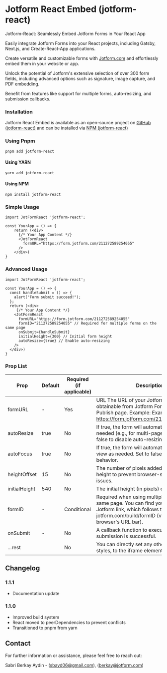 # Jotform React Embed (jotform-react)

Jotform-React: Seamlessly Embed Jotform Forms in Your React App

Easily integrate Jotform Forms into your React projects, including Gatsby, Next.js, and Create-React-App applications.

Create versatile and customizable forms with [Jotform.com](https://www.jotform.com "Jotform's Homepage") and effortlessly embed them in your website or app.

Unlock the potential of Jotform's extensive selection of over 300 form fields, including advanced options such as signature, image capture, and PDF embedding.

Benefit from features like support for multiple forms, auto-resizing, and submission callbacks.

### Installation
Jotform React Embed is available as an open-source project on [GitHub (jotform-react)](https://github.com/sbayd/jotform-react) and can be installed via [NPM (jotform-react)](https://www.npmjs.com/package/jotform-react)

### Using Pnpm
```
pnpm add jotform-react
```

#### Using YARN
```
yarn add jotform-react
```

#### Using NPM

```
npm install jotform-react
```

### Simple Usage
```JSX
import JotFormReact 'jotform-react';

const YourApp = () => {
    return (<div>
      {/* Your App Content */}
      <JotFormReact
        formURL="https://form.jotform.com/211272589254055"
      />
    </div>)
}

```

### Advanced Usage
```JSX
import JotFormReact 'jotform-react';

const YourApp = () => {
  const handleSubmit = () => {
    alert("Form submit succeed!");
  };
  return (<div>
     {/* Your App Content */}
    <JotFormReact
      formURL="https://form.jotform.com/211272589254055"
      formID="211272589254055" // Required for multiple forms on the same page
      onSubmit={handleSubmit}
      initialHeight={300} // Initial form height
      autoResize={true} // Enable auto-resizing
    />
  </div>)
}
```

### Prop List

| Prop          | Default | Required (if applicable)              | Description                                                                                                                                                                                                                                 |
|---------------|---------|-------------------------|---------------------------------------------------------------------------------------------------------------------------------------------------------------------------------------------------------------------------------------------|
| formURL       | -       | Yes                     | URL The URL of your Jotform Form, obtainable from Jotform Form Builder's Publish page. Example:  Example: https://form.jotform.com/211272589254055                                                                                                      |
| autoResize    | true    | No                      | If true, the form will automatically resize as needed (e.g., for multi-page forms). Set to false to disable auto-resizing.                                                                         |
| autoFocus     | true    | No                      | If true, the form will automatically scroll into view as needed. Set to false to disable this behavior.                                                                                                                                        |
| heightOffset  | 15      | No                      | The number of pixels added to the form's height to prevent browser-specific scroll issues.                                                                                                                                            |
| initialHeight | 540     | No                      | The initial height (in pixels) of the form.
| formID        | -       | Conditional  | Required when using multiple forms on the same page. You can find your formID in the Jotform link, which follows the format jotform.com/build/formID (visible in the browser's URL bar). |
| onSubmit      | -       | No                      | A callback function to execute when the form submission is successful.                                                                                                                                                               |
| ...rest       |         | No                      | You can directly set any other prop, such as styles, to the iframe element                                                                                                                                                                                    |


## Changelog

### 1.1.1

- Documentation update

### 1.1.0

- Improved build system
- React moved to peerDependencies to prevent conflicts
- Transitioned to pnpm from yarn
## Contact

For further information or assistance, please feel free to reach out:

Sabri Berkay Aydin - (sbayd06@gmail.com), (berkay@jotform.com)